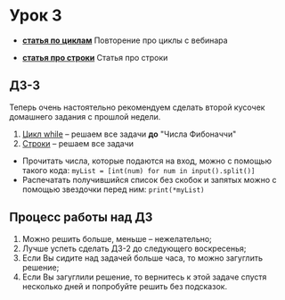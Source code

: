 # Урок 3

- [__статья по циклам__](https://github.com/DSFBL/1_python_public/blob/main/lesson_4/4_loops_class.ipynb) Повторение про циклы c вебинара

- [__статья про строки__](https://github.com/DSFBL/1_python_public/blob/main/lesson_3/3_strings.ipynb) Статья про строки

## ДЗ-3

Теперь очень настоятельно рекомендуем сделать второй кусочек домашнего задания с прошлой недели.

1. [Цикл while](https://pythontutor.ru/lessons/while/) – решаем все задачи **до** "Числа Фибоначчи"
2. [Строки](https://pythontutor.ru/lessons/str/) – решаем все задачи

* Прочитать числа, которые подаются на вход, можно с помощью такого кода: `myList = [int(num) for num in input().split()]`
* Распечатать получившийся список без скобок и запятых можно с помощью звездочки перед ним: `print(*myList)`

## Процесс работы над ДЗ
1. Можно решить больше, меньше – нежелательно;
2. Лучше успеть сделать ДЗ-2 до следующего воскресенья;
3. Если Вы сидите над задачей больше часа, то можно загуглить решение;
4. Если Вы загуглили решение, то вернитесь к этой задаче спустя несколько дней и попробуйте решить без подсказок.
